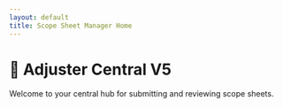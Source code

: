 ```yaml
---
layout: default
title: Scope Sheet Manager Home
---
```

<body>
  <h1>📝 Adjuster Central V5</h1>
  <p>Welcome to your central hub for submitting and reviewing scope sheets.</p>
</body>

